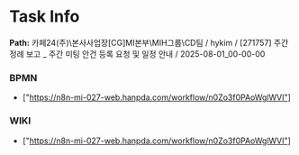 # Task Info

**Path:** 카페24(주)\본사사업장\[CG]MI본부\MIH그룹\CD팀 / hykim / [271757] 주간 정례 보고 _ 주간 미팅 안건 등록 요청 및 일정 안내 / 2025-08-01_00-00-00

### BPMN
- ["https://n8n-mi-027-web.hanpda.com/workflow/n0Zo3f0PAoWglWVI"]

### WIKI
- ["https://n8n-mi-027-web.hanpda.com/workflow/n0Zo3f0PAoWglWVI"]

